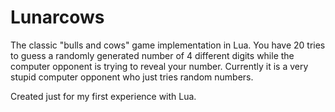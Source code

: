 # Lunarcows
The classic "bulls and cows" game implementation in Lua. You have 20 tries to guess
a randomly generated number of 4 different digits while the computer opponent is
trying to reveal your number. Currently it is a very stupid computer opponent who
just tries random numbers.

Created just for my first experience with Lua.

